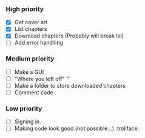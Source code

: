 ### High priority 

- [X] Get cover art
- [X] List chapters
- [X] Download chapters (Probably will break lol)
- [ ] Add error handiling
### Medium priority

- [ ] Make a GUI
- [ ] "Where you left off" :tm:
- [ ] Make a folder to store downloaded chapters
- [ ] Comment code

### Low priority

- [ ] Signing in.
- [ ] Making code look good (not possible...) :trollface: